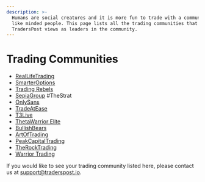 ```yaml
---
description: >-
  Humans are social creatures and it is more fun to trade with a community of
  like minded people. This page lists all the trading communities that
  TradersPost views as leaders in the community.
---
```


# Trading Communities

* [RealLifeTrading](https://lddy.no/u5jf)
* [SmarterOptions](https://smarteroptions.com/)
* [Trading Rebels](https://www.tradingrebels.com)
* [SepiaGroup](https://sepiagroup.com/) #TheStrat
* [OnlySans](https://www.myonlysans.com/)
* [TradeAtEase](https://www.tradeatease.llc/)
* [T3Live](https://www.t3live.com/)
* [ThetaWarrior Elite](https://thetawarriorpro.com/)
* [BullishBears](https://bullishbears.com/)
* [ArtOfTrading](https://t.co/Dp8OvaAgdi)
* [PeakCapitalTrading](https://www.peakcapitaltrading.com/)
* [TheRockTrading](https://therocktradingco.com/)
* [Warrior Trading](https://www.warriortrading.com/)

If you would like to see your trading community listed here, please contact us at [support@traderspost.io](mailto:support@traderspost.io).
